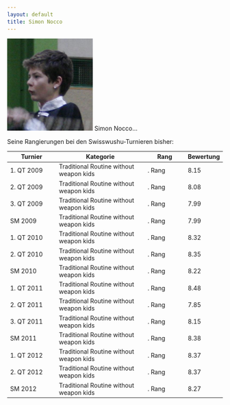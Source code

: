 ```yaml
---
layout: default
title: Simon Nocco
---
```


<img class="ifloat-left" src="/images/simon-nocco.jpg" alt="Simon Nocco" width="200px">
Simon Nocco...


Seine Rangierungen bei den Swisswushu-Turnieren bisher:
<table> 
	<thead> 
		<tr> 
			<th width="100">Turnier</th> 
			<th>Kategorie</th> 
			<th width="80">Rang</th> 
			<th width="50">Bewertung</th> 
		</tr> 
	</thead> 
	<tbody> 
		<tr> 
			<td>1. QT 2009</td> 
			<td>Traditional Routine without weapon kids</td> 
			<td>. Rang</td> 
			<td>8.15</td> 
		</tr> 
		<tr> 
			<td>2. QT 2009</td> 
			<td>Traditional Routine without weapon kids</td> 
			<td>. Rang</td> 
			<td>8.08</td> 
		</tr> 
		<tr> 
			<td>3. QT 2009</td> 
			<td>Traditional Routine without weapon kids</td> 
			<td>. Rang</td> 
			<td>7.99</td> 
		</tr> 
		<tr> 
			<td>SM 2009</td> 
			<td>Traditional Routine without weapon kids</td> 
			<td>. Rang</td> 
			<td>7.99</td> 
		</tr> 
		<tr> 
			<td>1. QT 2010</td> 
			<td>Traditional Routine without weapon kids</td> 
			<td>. Rang</td> 
			<td>8.32</td> 
		</tr> 
		<tr> 
			<td>2. QT 2010</td> 
			<td>Traditional Routine without weapon kids</td> 
			<td>. Rang</td> 
			<td>8.35</td> 
		</tr> 
		<tr> 
			<td>SM 2010</td> 
			<td>Traditional Routine without weapon kids</td> 
			<td>. Rang</td> 
			<td>8.22</td> 
		</tr> 
		<tr> 
			<td>1. QT 2011</td> 
			<td>Traditional Routine without weapon kids</td> 
			<td>. Rang</td> 
			<td>8.48</td> 
		</tr> 
		<tr> 
			<td>2. QT 2011</td> 
			<td>Traditional Routine without weapon kids</td> 
			<td>. Rang</td> 
			<td>7.85</td> 
		</tr> 
		<tr> 
			<td>3. QT 2011</td> 
			<td>Traditional Routine without weapon kids</td> 
			<td>. Rang</td> 
			<td>8.15</td> 
		</tr> 
		<tr> 
			<td>SM 2011</td> 
			<td>Traditional Routine without weapon kids</td> 
			<td>. Rang</td> 
			<td>8.38</td> 
		</tr> 
		<tr> 
			<td>1. QT 2012</td> 
			<td>Traditional Routine without weapon kids</td> 
			<td>. Rang</td> 
			<td>8.37</td> 
		</tr> 
		<tr> 
			<td>2. QT 2012</td> 
			<td>Traditional Routine without weapon kids</td> 
			<td>. Rang</td> 
			<td>8.37</td> 
		</tr> 
		<tr> 
			<td>SM 2012</td> 
			<td>Traditional Routine without weapon kids</td> 
			<td>. Rang</td> 
			<td>8.27</td> 
		</tr> 
	</tbody>
</table>